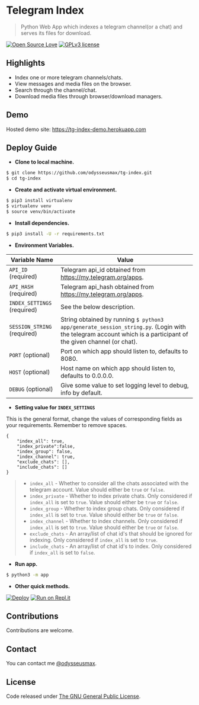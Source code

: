# Telegram Index

> Python Web App which indexes a telegram channel(or a chat) and serves its files for download.

[![Open Source Love](https://badges.frapsoft.com/os/v1/open-source.png?v=103)](.)  [![GPLv3 license](https://img.shields.io/badge/License-GPLv3-blue.svg)](LICENSE)

## Highlights

* Index one or more telegram channels/chats.
* View messages and media files on the browser.
* Search through the channel/chat.
* Download media files through browser/download managers.

## Demo

Hosted demo site: https://tg-index-demo.herokuapp.com

## Deploy Guide

* **Clone to local machine.**

```bash
$ git clone https://github.com/odysseusmax/tg-index.git
$ cd tg-index
```

* **Create and activate virtual environment.**

```bash
$ pip3 install virtualenv
$ virtualenv venv
$ source venv/bin/activate
```

* **Install dependencies.**

```bash
$ pip3 install -U -r requirements.txt
```

* **Environment Variables.**

| Variable Name | Value
|------------- | -------------
| `API_ID` (required) | Telegram api_id obtained from https://my.telegram.org/apps.
| `API_HASH` (required) | Telegram api_hash obtained from https://my.telegram.org/apps.
| `INDEX_SETTINGS` (required) | See the below description.
| `SESSION_STRING` (required) | String obtained by running `$ python3 app/generate_session_string.py`. (Login with the telegram account which is a participant of the given channel (or chat).
| `PORT` (optional) | Port on which app should listen to, defaults to 8080.
| `HOST` (optional) | Host name on which app should listen to, defaults to 0.0.0.0.
| `DEBUG` (optional) | Give some value to set logging level to debug, info by default.

* **Setting value for `INDEX_SETTINGS`**

This is the general format, change the values of corresponding fields as your requirements. Remember to remove spaces.

```
{
    "index_all": true,
    "index_private":false,
    "index_group": false,
    "index_channel": true,
    "exclude_chats": [],
    "include_chats": []
}
```
> * `index_all` - Whether to consider all the chats associated with the telegram account. Value should either be `true` or `false`.
> * `index_private` - Whether to index private chats. Only considered if `index_all` is set to `true`. Value should either be `true` or `false`.
> * `index_group` - Whether to index group chats. Only considered if `index_all` is set to `true`. Value should either be `true` or `false`.
> * `index_channel` - Whether to index channels. Only considered if `index_all` is set to `true`. Value should either be `true` or `false`.
> * `exclude_chats` - An array/list of chat id's that should be ignored for indexing. Only considered if `index_all` is set to `true`. 
> * `include_chats` - An array/list of chat id's to index. Only considered if `index_all` is set to `false`. 


* **Run app.**

```bash
$ python3 -m app
```

* **Other quick methods.**

[![Deploy](https://www.herokucdn.com/deploy/button.svg)](https://heroku.com/deploy?template=https://github.com/frok-hub/tg-index/tree/master)    [![Run on Repl.it](https://repl.it/badge/github/odysseusmax/tg-index)](https://repl.it/github/frok-hub/tg-index)


## Contributions

Contributions are welcome.

## Contact

You can contact me [@odysseusmax](https://tx.me/odysseusmax).

## License
Code released under [The GNU General Public License](LICENSE).
